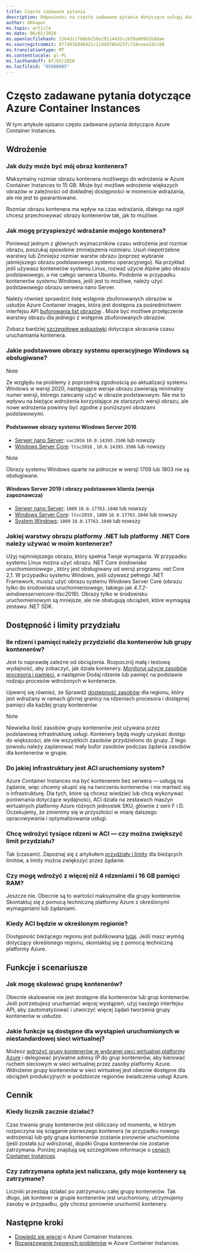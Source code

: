 ```yaml
---
title: Często zadawane pytania
description: Odpowiedzi na często zadawane pytania dotyczące usługi Azure Container Instances
author: dkkapur
ms.topic: article
ms.date: 06/02/2020
ms.openlocfilehash: 21643ccfb6bb256e29114435ccb39a009d1b8dae
ms.sourcegitcommit: 877491bd46921c11dd478bd25fc718ceee2dcc08
ms.translationtype: MT
ms.contentlocale: pl-PL
ms.lasthandoff: 07/02/2020
ms.locfileid: "85806605"
---
```

# <a name="frequently-asked-questions-about-azure-container-instances"></a>Często zadawane pytania dotyczące Azure Container Instances

W tym artykule opisano często zadawane pytania dotyczące Azure Container Instances.

## <a name="deployment"></a>Wdrożenie

### <a name="how-large-can-my-container-image-be"></a>Jak duży może być mój obraz kontenera?

Maksymalny rozmiar obrazu kontenera możliwego do wdrożenia w Azure Container Instances to 15 GB. Może być możliwe wdrożenie większych obrazów w zależności od dokładnej dostępności w momencie wdrażania, ale nie jest to gwarantowane.

Rozmiar obrazu kontenera ma wpływ na czas wdrażania, dlatego na ogół chcesz przechowywać obrazy kontenerów tak, jak to możliwe.

### <a name="how-can-i-speed-up-the-deployment-of-my-container"></a>Jak mogę przyspieszyć wdrażanie mojego kontenera?

Ponieważ jednym z głównych wyznaczników czasu wdrożenia jest rozmiar obrazu, poszukaj sposobów zmniejszenia rozmiaru. Usuń niepotrzebne warstwy lub Zmniejsz rozmiar warstw obrazu (poprzez wybranie jaśniejszego obrazu podstawowego systemu operacyjnego). Na przykład jeśli używasz kontenerów systemu Linux, rozważ użycie Alpine jako obrazu podstawowego, a nie całego serwera Ubuntu. Podobnie w przypadku kontenerów systemu Windows, jeśli jest to możliwe, należy użyć podstawowego obrazu serwera nano Server. 

Należy również sprawdzić listę wstępnie zbuforowanych obrazów w usłudze Azure Container images, która jest dostępna za pośrednictwem interfejsu API [buforowania list obrazów](/rest/api/container-instances/location/listcachedimages) . Może być możliwe przełączenie warstwy obrazu dla jednego z wstępnie zbuforowanych obrazów. 

Zobacz bardziej [szczegółowe wskazówki](container-instances-troubleshooting.md#container-takes-a-long-time-to-start) dotyczące skracania czasu uruchamiania kontenera.

### <a name="what-windows-base-os-images-are-supported"></a>Jakie podstawowe obrazy systemu operacyjnego Windows są obsługiwane?

> [!NOTE]
> Ze względu na problemy z poprzednią zgodnością po aktualizacji systemu Windows w wersji 2020, następujące wersje obrazu zawierają minimalny numer wersji, którego zalecamy użyć w obrazie podstawowym. Nie ma to wpływu na bieżące wdrożenia korzystające ze starszych wersji obrazu, ale nowe wdrożenia powinny być zgodne z poniższymi obrazami podstawowymi. 

#### <a name="windows-server-2016-base-images"></a>Podstawowe obrazy systemu Windows Server 2016

* [Serwer nano Server](https://hub.docker.com/_/microsoft-windows-nanoserver): `sac2016` `10.0.14393.3506` lub nowszy
* [Windows Server Core](https://hub.docker.com/_/microsoft-windows-servercore): `ltsc2016` , `10.0.14393.3506` lub nowszy

> [!NOTE]
> Obrazy systemu Windows oparte na półrocze w wersji 1709 lub 1803 nie są obsługiwane.

#### <a name="windows-server-2019-and-client-base-images-preview"></a>Windows Server 2019 i obrazy podstawowe klienta (wersja zapoznawcza)

* [Serwer nano Server](https://hub.docker.com/_/microsoft-windows-nanoserver): `1809` `10.0.17763.1040` lub nowszy
* [Windows Server Core](https://hub.docker.com/_/microsoft-windows-servercore): `ltsc2019` , `1809` `10.0.17763.1040` lub nowszy
* [System Windows](https://hub.docker.com/_/microsoft-windows): `1809` `10.0.17763.1040` lub nowszy

### <a name="what-net-or-net-core-image-layer-should-i-use-in-my-container"></a>Jakiej warstwy obrazu platformy .NET lub platformy .NET Core należy używać w moim kontenerze? 

Użyj najmniejszego obrazu, który spełnia Twoje wymagania. W przypadku systemu Linux można użyć obrazu .NET Core *środowiska uruchomieniowego* , który jest obsługiwany od wersji programu .net Core 2,1. W przypadku systemu Windows, jeśli używasz pełnego .NET Framework, musisz użyć obrazu systemu Windows Server Core (obrazu tylko do środowiska uruchomieniowego, takiego jak *4.7.2-windowsservercore-ltsc2016*). Obrazy tylko w środowisku uruchomieniowym są mniejsze, ale nie obsługują obciążeń, które wymagają zestawu .NET SDK.

## <a name="availability-and-quotas"></a>Dostępność i limity przydziału

### <a name="how-many-cores-and-memory-should-i-allocate-for-my-containers-or-the-container-group"></a>Ile rdzeni i pamięci należy przydzielić dla kontenerów lub grupy kontenerów?

Jest to naprawdę zależne od obciążenia. Rozpocznij małą i testową wydajność, aby zobaczyć, jak działa kontenery. [Monitoruj użycie zasobów procesora i pamięci](container-instances-monitor.md), a następnie Dodaj rdzenie lub pamięć na podstawie rodzaju procesów wdrożonych w kontenerze.

Upewnij się również, że Sprawdź [dostępność zasobów](container-instances-region-availability.md#availability---general) dla regionu, który jest wdrażany w ramach górnej granicy na rdzeniach procesora i dostępnej pamięci dla każdej grupy kontenerów. 

> [!NOTE]
> Niewielka ilość zasobów grupy kontenerów jest używana przez podstawową infrastrukturę usługi. Kontenery będą mogły uzyskać dostęp do większości, ale nie wszystkich zasobów przydzielono do grupy. Z tego powodu należy zaplanować mały bufor zasobów podczas żądania zasobów dla kontenerów w grupie.

### <a name="what-underlying-infrastructure-does-aci-run-on"></a>Do jakiej infrastruktury jest ACI uruchomiony system?

Azure Container Instances ma być kontenerem bez serwera — usługą na żądanie, więc chcemy skupić się na tworzeniu kontenerów i nie martwić się o infrastrukturę. Dla tych, które są chcesz wiedzieć lub chcą wykonywać porównania dotyczące wydajności, ACI działa na zestawach maszyn wirtualnych platformy Azure różnych jednostek SKU, głównie z serii F i D. Oczekujemy, że zmienimy się w przyszłości w miarę dalszego opracowywania i optymalizowania usługi. 

### <a name="i-want-to-deploy-thousand-of-cores-on-aci---can-i-get-my-quota-increased"></a>Chcę wdrożyć tysiące rdzeni w ACI — czy można zwiększyć limit przydziału?
 
Tak (czasami). Zapoznaj się z artykułem [przydziały i limity](container-instances-quotas.md) dla bieżących limitów, a limity można zwiększyć przez żądanie.

### <a name="can-i-deploy-with-more-than-4-cores-and-16-gb-of-ram"></a>Czy mogę wdrożyć z więcej niż 4 rdzeniami i 16 GB pamięci RAM?

Jeszcze nie. Obecnie są to wartości maksymalne dla grupy kontenerów. Skontaktuj się z pomocą techniczną platformy Azure z określonymi wymaganiami lub żądaniami. 

### <a name="when-will-aci-be-in-a-specific-region"></a>Kiedy ACI będzie w określonym regionie?

Dostępność bieżącego regionu jest publikowana [tutaj](container-instances-region-availability.md#availability---general). Jeśli masz wymóg dotyczący określonego regionu, skontaktuj się z pomocą techniczną platformy Azure.

## <a name="features-and-scenarios"></a>Funkcje i scenariusze

### <a name="how-do-i-scale-a-container-group"></a>Jak mogę skalować grupę kontenerów?

Obecnie skalowanie nie jest dostępne dla kontenerów lub grup kontenerów. Jeśli potrzebujesz uruchamiać więcej wystąpień, użyj naszego interfejsu API, aby zautomatyzować i utworzyć więcej żądań tworzenia grupy kontenerów w usłudze. 

### <a name="what-features-are-available-to-instances-running-in-a-custom-vnet"></a>Jakie funkcje są dostępne dla wystąpień uruchomionych w niestandardowej sieci wirtualnej?

Możesz [wdrożyć grupy kontenerów w wybranej sieci wirtualnej platformy Azure](container-instances-vnet.md) i delegować prywatne adresy IP do grup kontenerów, aby kierować ruchem sieciowym w sieci wirtualnej przez zasoby platformy Azure. Wdrożenie grupy kontenerów w sieci wirtualnej jest obecnie dostępne dla obciążeń produkcyjnych w podzbiorze regionów świadczenia usługi Azure.

## <a name="pricing"></a>Cennik

### <a name="when-does-the-meter-start-running"></a>Kiedy licznik zacznie działać?

Czas trwania grupy kontenerów jest obliczany od momentu, w którym rozpoczyna się ściąganie pierwszego kontenera (w przypadku nowego wdrożenia) lub gdy grupa kontenerów zostanie ponownie uruchomiona (jeśli została już wdrożona), dopóki Grupa kontenerów nie zostanie zatrzymana. Poniżej znajdują się szczegółowe informacje o [cenach Container Instances](https://azure.microsoft.com/pricing/details/container-instances/).

### <a name="do-i-stop-being-charged-when-my-containers-are-stopped"></a>Czy zatrzymana opłata jest naliczana, gdy moje kontenery są zatrzymane?

Liczniki przestają działać po zatrzymaniu całej grupy kontenerów. Tak długo, jak kontener w grupie kontenerów jest uruchomiony, utrzymujemy zasoby w przypadku, gdy chcesz ponownie uruchomić kontenery. 

## <a name="next-steps"></a>Następne kroki

* [Dowiedz się więcej](container-instances-overview.md) o Azure Container Instances.
* [Rozwiązywanie typowych problemów](container-instances-troubleshooting.md) w Azure Container Instances.
